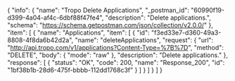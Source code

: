 {
  "info": {
    "name": "Tropo Delete Applications",
    "_postman_id": "60990f19-d399-4a04-af4c-6dbf88f47fe4",
    "description": "Delete applications.",
    "schema": "https://schema.getpostman.com/json/collection/v2.0.0/"
  },
  "item": [
    {
      "name": "Applications",
      "item": [
        {
          "id": "f3ed33e7-d360-49a3-8808-4f8da6b42d2a",
          "name": "deleteApplications",
          "request": {
            "url": "http://api.tropo.com/v1/applications?Content-Type=%7B%7D",
            "method": "DELETE",
            "body": {
              "mode": "raw"
            },
            "description": "Delete applications."
          },
          "response": [
            {
              "status": "OK",
              "code": 200,
              "name": "Response_200",
              "id": "1bf38b1b-28d6-475f-bbbb-112dd1768c3f"
            }
          ]
        }
      ]
    }
  ]
}
